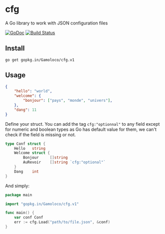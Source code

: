 # cfg

A Go library to work with JSON configuration files

[![GoDoc](https://godoc.org/gopkg.in/Gamoloco/cfg.v1?status.svg)](https://godoc.org/gopkg.in/Gamoloco/cfg.v1)
[![Build Status](https://travis-ci.org/Gamoloco/cfg.svg?branch=master)](https://travis-ci.org/Gamoloco/cfg)
## Install

`go get gopkg.in/Gamoloco/cfg.v1`

## Usage

```json
{
    "hello": "world",
    "welcome": {
        "bonjour": ["pays", "monde", "univers"],
    },
    "dang": 11
}
```
Define your struct. You can add the tag `cfg:"optionnal"` to any field except for numeric and boolean types as Go has default value for them, we can't check if the field is missing or not.
```go
type Conf struct {
    Hello   string
    Welcome struct {
        Bonjour     []string
        AuRevoir    []string `cfg:"optional"`
    }
    Dang    int
}
```
And simply:
```go
package main

import "gopkg.in/Gamoloco/cfg.v1"

func main() {
    var conf Conf
    err := cfg.Load("path/to/file.json", &conf)
}
```
